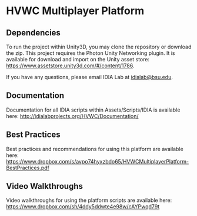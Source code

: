 HVWC Multiplayer Platform
=========================

Dependencies
------------

To run the project within Unity3D, you may clone the repository or download the zip. This project requires the Photon Unity Networking plugin. It is available for download and import on the Unity asset store: https://www.assetstore.unity3d.com/#/content/1786.

If you have any questions, please email IDIA Lab at idialab@bsu.edu.

Documentation
-------------

Documentation for all IDIA scripts within Assets/Scripts/IDIA is available here: http://idialabprojects.org/HVWC/Documentation/

Best Practices
--------------

Best practices and recommendations for using this platform are available here:
https://www.dropbox.com/s/avpo74hyxzbdo65/HVWCMultiplayerPlatform-BestPractices.pdf

Video Walkthroughs
------------------

Video walkthroughs for using the platform scripts are available here:
https://www.dropbox.com/sh/4ddy5ddwte4e98w/cAYPwqd79t

